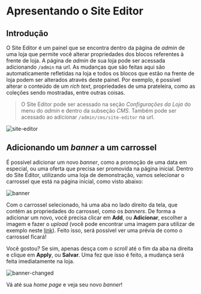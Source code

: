 # Apresentando o Site Editor

## Introdução

O Site Editor é um painel que se encontra dentro da página de _admin_ de uma loja que permite você alterar propriedades dos blocos referentes à frente de loja. A página de _admin_ de sua loja pode ser acessada adicionando `/admin` na url. As mudanças que são feitas aqui são automaticamente refletidas na loja e todos os blocos que estão na frente de loja podem ser alterados através deste painel. Por exemplo, é possível alterar o conteúdo de um _rich text_, propriedades de uma prateleira, como as coleções sendo mostradas, entre outras coisas.

> O Site Editor pode ser acessado na seção _Configurações da Loja_ do menu do _admin_ e dentro da subseção _CMS_. Também pode ser acessado ao adicionar `/admin/cms/site-editor` na url.

![site-editor](https://user-images.githubusercontent.com/19495917/90414123-c181c180-e085-11ea-91f0-cd5a70a3b803.png)

## Adicionando um _banner_ a um carrossel

É possível adicionar um novo _banner_, como a promoção de uma data em especial, ou uma oferta que precisa ser promovida na página inicial. Dentro do Site Editor, utilizando uma loja de demonstração, vamos selecionar o carrossel que está na página inicial, como visto abaixo:

![banner](https://user-images.githubusercontent.com/19495917/90414209-deb69000-e085-11ea-8d7b-39a1b411f9af.png)

Com o carrossel selecionado, há uma aba no lado direito da tela, que contém as propriedades do carrossel, como os _banners_. De forma a adicionar um novo, você precisa clicar em **Add**, ou **Adicionar**, escolher a imagem e fazer o _upload_ (você pode encontrar uma imagem para utilizar de exemplo neste [link](https://drive.google.com/file/d/12J1CkfRrr_ogHp3GJlwfOQZH2EVheVIp/view?usp=sharing)). Feito isso, será possível ver uma prévia de como o carrossel ficará!

Você gostou? Se sim, apenas desça com o _scroll_ até o fim da aba na direita e clique em **Apply**, ou **Salvar**. Uma fez que isso é feito, a mudança será feita imediatamente na loja.

![banner-changed](https://user-images.githubusercontent.com/19495917/90414222-e24a1700-e085-11ea-9927-2534b4741af5.png)

Vá até sua _home page_ e veja seu novo _banner_!
